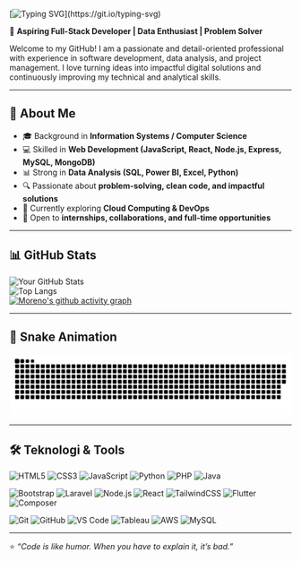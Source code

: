 <!-- Header Animasi -->
[![Typing SVG](https://readme-typing-svg.herokuapp.com?font=Fira+Code&weight=600&size=28&pause=1000&color=4CAF50&center=true&vCenter=true&width=900&lines=Hi+there!+👋;I'm+Moreno+Ryadi;A+Passionate+Full-Stack+Developer;Data+Enthusiast+%7C+Problem+Solver;Welcome+to+my+GitHub+Profile!)](https://git.io/typing-svg)

🎯 **Aspiring Full-Stack Developer | Data Enthusiast | Problem Solver**  

Welcome to my GitHub! I am a passionate and detail-oriented professional with experience in software development, data analysis, and project management. I love turning ideas into impactful digital solutions and continuously improving my technical and analytical skills.  

---

## 🚀 About Me  
- 🎓 Background in **Information Systems / Computer Science**  
- 💻 Skilled in **Web Development (JavaScript, React, Node.js, Express, MySQL, MongoDB)**  
- 📊 Strong in **Data Analysis (SQL, Power BI, Excel, Python)**  
- 🔍 Passionate about **problem-solving, clean code, and impactful solutions**  
- 🌱 Currently exploring **Cloud Computing & DevOps**  
- 🤝 Open to **internships, collaborations, and full-time opportunities**  

---

## 📊 GitHub Stats  
![Your GitHub Stats](https://github-readme-stats.vercel.app/api?username=reno-25&show_icons=true&theme=tokyonight)  
![Top Langs](https://github-readme-stats.vercel.app/api/top-langs/?username=reno-25&layout=compact&theme=tokyonight)  
[![Moreno's github activity graph](https://github-readme-activity-graph.vercel.app/graph?username=reno-25&theme=tokyo-night&hide_border=true)](https://github.com/ashutosh00710/github-readme-activity-graph)

---

## 🐍 Snake Animation
![Snake animation](https://github.com/reno-25/reno-25/blob/manual-run-output/only-svg/github-contribution-grid-snake-blue.svg)

---

## 🛠️ Teknologi & Tools
![HTML5](https://img.shields.io/badge/HTML5-E34F26?style=for-the-badge&logo=html5&logoColor=white)
![CSS3](https://img.shields.io/badge/CSS3-1572B6?style=for-the-badge&logo=css3&logoColor=white)
![JavaScript](https://img.shields.io/badge/JavaScript-F7DF1E?style=for-the-badge&logo=javascript&logoColor=black)
![Python](https://img.shields.io/badge/Python-3776AB?style=for-the-badge&logo=python&logoColor=white)
![PHP](https://img.shields.io/badge/PHP-777BB4?style=for-the-badge&logo=php&logoColor=white)
![Java](https://img.shields.io/badge/Java-007396?style=for-the-badge&logo=openjdk&logoColor=white)

![Bootstrap](https://img.shields.io/badge/Bootstrap-7952B3?style=for-the-badge&logo=bootstrap&logoColor=white)
![Laravel](https://img.shields.io/badge/Laravel-FF2D20?style=for-the-badge&logo=laravel&logoColor=white)
![Node.js](https://img.shields.io/badge/Node.js-339933?style=for-the-badge&logo=node.js&logoColor=white)
![React](https://img.shields.io/badge/React-61DAFB?style=for-the-badge&logo=react&logoColor=black)
![TailwindCSS](https://img.shields.io/badge/Tailwind_CSS-06B6D4?style=for-the-badge&logo=tailwind-css&logoColor=white)
![Flutter](https://img.shields.io/badge/Flutter-02569B?style=for-the-badge&logo=flutter&logoColor=white)
![Composer](https://img.shields.io/badge/Composer-885630?style=for-the-badge&logo=composer&logoColor=white)

![Git](https://img.shields.io/badge/Git-F05032?style=for-the-badge&logo=git&logoColor=white)
![GitHub](https://img.shields.io/badge/GitHub-181717?style=for-the-badge&logo=github&logoColor=white)
![VS Code](https://img.shields.io/badge/VS_Code-0078D4?style=for-the-badge&logo=visual-studio-code&logoColor=white)
![Tableau](https://img.shields.io/badge/Tableau-E97627?style=for-the-badge&logo=tableau&logoColor=white)
![AWS](https://img.shields.io/badge/AWS-232F3E?style=for-the-badge&logo=amazon-aws&logoColor=white)
![MySQL](https://img.shields.io/badge/MySQL-4479A1?style=for-the-badge&logo=mysql&logoColor=white)

---

⭐ *“Code is like humor. When you have to explain it, it’s bad.”*  
